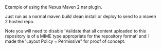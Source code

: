 Example of using the Nexus Maven 2 nar plugin. 

Just run as a normal maven build clean install or deploy to send to a maven 2 hosted repo. 

Note you will need to disable 'Validate that all content uploaded to this repository is of a MIME type appropriate for the repository format' and I made the 'Layout Policy = Permissive" for proof of concept. 
